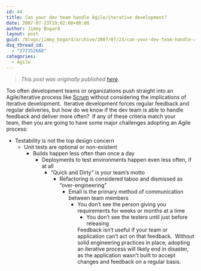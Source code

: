 ```yaml
---
id: 44
title: Can your dev team handle Agile/iterative development?
date: 2007-07-23T19:02:00+00:00
author: Jimmy Bogard
layout: post
guid: /blogs/jimmy_bogard/archive/2007/07/23/can-your-dev-team-handle-agile-iterative-development.aspx
dsq_thread_id:
  - "277352668"
categories:
  - Agile
---
```

> _This post was originally published [here](http://grabbagoft.blogspot.com/2007/07/can-your-dev-team-handle-agileiterative.html)._

Too often development teams or organizations push straight into an Agile/iterative process like [Scrum](http://www.controlchaos.com/) without considering the implications of iterative development.&nbsp;&nbsp;Iterative development forces regular feedback and regular deliveries, but how do we know if the dev team is able to handle feedback and deliver more often?&nbsp; If any of these criteria match your team,&nbsp;then&nbsp;you are&nbsp;going to have some major challenges adopting&nbsp;an Agile process:

  * Testability is&nbsp;not the&nbsp;top design concern 
      * Unit tests are optional or non-existent 
          * Builds happen less often&nbsp;than once a day 
              * Deployments to test environments happen even less often, if at all 
                  * &#8220;Quick and Dirty&#8221; is your team&#8217;s motto 
                      * Refactoring is considered taboo and dismissed as &#8220;over-engineering&#8221; 
                          * Email is the&nbsp;primary method of&nbsp;communication between team members 
                              * You don&#8217;t see the person giving you requirements for weeks or months at a time 
                                  * You don&#8217;t see the testers until&nbsp;just before releasing</ul> 
                                Feedback isn&#8217;t useful if your team or application can&#8217;t act on that feedback.&nbsp; Without solid engineering practices in place, adopting an iterative process will likely end in disaster, as the application wasn&#8217;t built to accept changes and feedback on a regular basis.